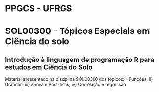 # PPGCS - UFRGS
# SOL00300 - Tópicos Especiais em Ciência do solo

## Introdução à linguagem de programação R para estudos em Ciência do Solo

Material apresentado na disciplina SOL00300 dos tópicos: i) Funções; ii) Gráficos; iii) Anova e Post-hocs; iv) Correlação e regressão 
